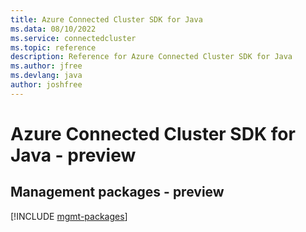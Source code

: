 ```yaml
---
title: Azure Connected Cluster SDK for Java
ms.data: 08/10/2022
ms.service: connectedcluster
ms.topic: reference
description: Reference for Azure Connected Cluster SDK for Java
ms.author: jfree
ms.devlang: java
author: joshfree
---
```

# Azure Connected Cluster SDK for Java - preview

## Management packages - preview
[!INCLUDE [mgmt-packages](connected-cluster-mgmt-index.md)]